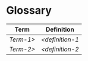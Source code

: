# Glossary


| Term                  | Definition                                    |
|-----------------------|-----------------------------------------------|
| *Term-1>*           | *\<definition-1*                             |
| *Term-2>*           | *\<definition-2*                             |
